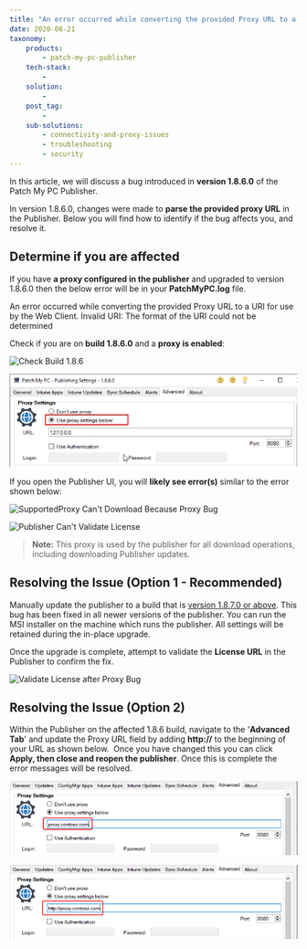 ```yaml
---
title: "An error occurred while converting the provided Proxy URL to a URI"
date: 2020-08-21
taxonomy:
    products:
        - patch-my-pc-publisher
    tech-stack:
        - 
    solution:
        - 
    post_tag:
        - 
    sub-solutions:
        - connectivity-and-proxy-issues
        - troubleshooting
        - security
---
```


In this article, we will discuss a bug introduced in **version 1.8.6.0** of the Patch My PC Publisher.

In version 1.8.6.0, changes were made to **parse the provided proxy URL** in the Publisher. Below you will find how to identify if the bug affects you, and resolve it.

## Determine if you are affected

If you have **a proxy configured in the publisher** and upgraded to version 1.8.6.0 then the below error will be in your **PatchMyPC.log** file.

An error occurred while converting the provided Proxy URL to a URI for use by the Web Client. Invalid URI: The format of the URI could not be determined

Check if you are on **build 1.8.6.0** and a **proxy is enabled**:

![Check Build 1.8.6](images/Version-1.8.6-Bug-Proxy.png)

![](../../_images/Proxy-Is-Enabled.png)

If you open the Publisher UI, you will **likely see error(s)** similar to the error shown below:

![SupportedProxy Can't Download Because Proxy Bug](images/Network-Error-SupportedProducts.png)

![Publisher Can't Validate License](images/Publisiher-License-Validation-Fails.png)

> **Note:** This proxy is used by the publisher for all download operations, including downloading Publisher updates.

## Resolving the Issue (Option 1 - Recommended)

Manually update the publisher to a build that is [version 1.8.7.0 or above](https://patchmypc.com/msi). This bug has been fixed in all newer versions of the publisher. You can run the MSI installer on the machine which runs the publisher. All settings will be retained during the in-place upgrade.

Once the upgrade is complete, attempt to validate the **License URL** in the Publisher to confirm the fix.

![Validate License after Proxy Bug](images/Validate-License-Proxy-Bug.png)

## Resolving the Issue (Option 2)

Within the Publisher on the affected 1.8.6 build, navigate to the '**Advanced Tab**' and update the Proxy URL field by adding **http://** to the beginning of your URL as shown below.  Once you have changed this you can click **Apply, then close and reopen the publisher**. Once this is complete the error messages will be resolved. 

![](../../_images/Proxy-No-HTTP.png)

![](../../_images/Proxy-With-HTTP.png)
